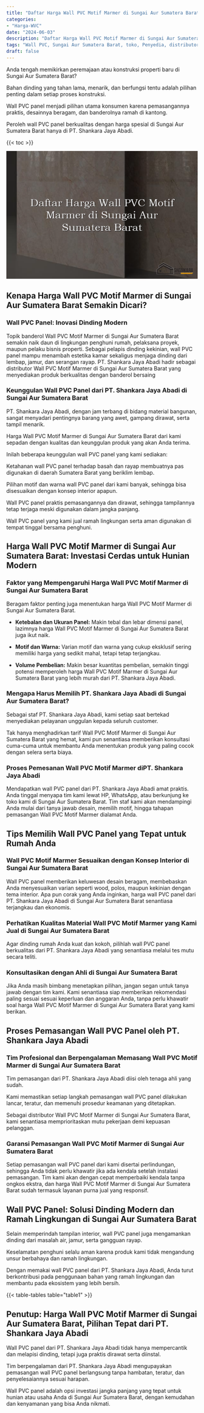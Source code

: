 ```yaml
---
title: "Daftar Harga Wall PVC Motif Marmer di Sungai Aur Sumatera Barat"
categories: 
- "Harga-WVC"
date: "2024-06-03"
description: "Daftar Harga Wall PVC Motif Marmer di Sungai Aur Sumatera Barat untuk hunian, perkantoran, dan gerai. Produk unggulan, pilihan motif, warna elegan, dengan jasa instalasi dikerjakan oleh tim berpengalaman serta kepastian resmi!|Jasa penyediaan Wall PVC Motif Marmer di Sungai Aur Sumatera Barat untuk kebutuhan tempat tinggal, perkantoran, atau ritel, beserta produk terbaik dan instalasi oleh tim berpengalaman serta kepastian resmi.|Solusi Wall PVC Motif Marmer di Sungai Aur Sumatera Barat yang terbukti bagi rumah, perkantoran, dan toko, bersama panel terbaik dan instalasi oleh tim ahli serta kepastian resmi.|Penyediaan Wall PVC Motif Marmer di Sungai Aur Sumatera Barat untuk tempat tinggal, office, serta gerai, beserta material terbaik dan penempatan oleh tenaga ahli profesional, lengkap beserta kepastian resmi.}"
tags: "Wall PVC, Sungai Aur Sumatera Barat, toko, Penyedia, distributor"
draft: false
---
```


Anda tengah memikirkan peremajaan atau konstruksi properti baru di Sungai Aur Sumatera Barat?

Bahan dinding yang tahan lama, menarik, dan berfungsi tentu adalah pilihan penting dalam setiap proses konstruksi.

Wall PVC panel menjadi pilihan utama konsumen karena pemasangannya praktis, desainnya beragam, dan banderolnya ramah di kantong.

Peroleh wall PVC panel berkualitas dengan harga spesial di Sungai Aur Sumatera Barat hanya di PT. Shankara Jaya Abadi.

{{< toc >}}

![Daftar Harga Wall PVC Motif Marmer di Sungai Aur Sumatera Barat](/images/Harga-WVC/Daftar-Harga-Wall-PVC-Motif-Marmer-di-Sungai-Aur-Sumatera-Barat.png)


## Kenapa Harga Wall PVC Motif Marmer di Sungai Aur Sumatera Barat Semakin Dicari?

### Wall PVC Panel: Inovasi Dinding Modern

Topik banderol Wall PVC Motif Marmer di Sungai Aur Sumatera Barat semakin naik daun di lingkungan penghuni rumah, pelaksana proyek, maupun pelaku bisnis properti. Sebagai pelapis dinding kekinian, wall PVC panel mampu menambah estetika kamar sekaligus menjaga dinding dari lembap, jamur, dan serangan rayap. PT. Shankara Jaya Abadi hadir sebagai distributor Wall PVC Motif Marmer di Sungai Aur Sumatera Barat yang menyediakan produk berkualitas dengan banderol bersaing

### Keunggulan Wall PVC Panel dari PT. Shankara Jaya Abadi di Sungai Aur Sumatera Barat

PT. Shankara Jaya Abadi, dengan jam terbang di bidang material bangunan, sangat menyadari pentingnya barang yang awet, gampang dirawat, serta tampil menarik.

Harga Wall PVC Motif Marmer di Sungai Aur Sumatera Barat dari kami sepadan dengan kualitas dan keunggulan produk yang akan Anda terima.

Inilah beberapa keunggulan wall PVC panel yang kami sediakan:

Ketahanan wall PVC panel terhadap basah dan rayap membuatnya pas digunakan di daerah Sumatera Barat yang beriklim lembap.

Pilihan motif dan warna wall PVC panel dari kami banyak, sehingga bisa disesuaikan dengan konsep interior apapun.

Wall PVC panel praktis pemasangannya dan dirawat, sehingga tampilannya tetap terjaga meski digunakan dalam jangka panjang.

Wall PVC panel yang kami jual ramah lingkungan serta aman digunakan di tempat tinggal bersama penghuni.

## Harga Wall PVC Motif Marmer di Sungai Aur Sumatera Barat: Investasi Cerdas untuk Hunian Modern

### Faktor yang Mempengaruhi Harga Wall PVC Motif Marmer di Sungai Aur Sumatera Barat

Beragam faktor penting juga menentukan harga Wall PVC Motif Marmer di Sungai Aur Sumatera Barat.

- **Ketebalan dan Ukuran Panel:** Makin tebal dan lebar dimensi panel, lazimnya harga Wall PVC Motif Marmer di Sungai Aur Sumatera Barat juga ikut naik.

- **Motif dan Warna:** Varian motif dan warna yang cukup eksklusif sering memiliki harga yang sedikit mahal, tetapi tetap terjangkau.

- **Volume Pembelian:** Makin besar kuantitas pembelian, semakin tinggi potensi memperoleh harga Wall PVC Motif Marmer di Sungai Aur Sumatera Barat yang lebih murah dari PT. Shankara Jaya Abadi.

### Mengapa Harus Memilih PT. Shankara Jaya Abadi di Sungai Aur Sumatera Barat?

Sebagai staf PT. Shankara Jaya Abadi, kami setiap saat bertekad menyediakan pelayanan unggulan kepada seluruh customer.

Tak hanya menghadirkan tarif Wall PVC Motif Marmer di Sungai Aur Sumatera Barat yang hemat, kami pun senantiasa memberikan konsultasi cuma-cuma untuk membantu Anda menentukan produk yang paling cocok dengan selera serta biaya.

### Proses Pemesanan Wall PVC Motif Marmer diPT. Shankara Jaya Abadi

Mendapatkan wall PVC panel dari PT. Shankara Jaya Abadi amat praktis. Anda tinggal menyapa tim kami lewat HP, WhatsApp, atau berkunjung ke toko kami di Sungai Aur Sumatera Barat. Tim staf kami akan mendampingi Anda mulai dari tanya jawab desain, memilih motif, hingga tahapan pemasangan Wall PVC Motif Marmer dialamat Anda.

## Tips Memilih Wall PVC Panel yang Tepat untuk Rumah Anda

### Wall PVC Motif Marmer Sesuaikan dengan Konsep Interior di Sungai Aur Sumatera Barat

Wall PVC panel memberikan keluwesan desain beragam, membebaskan Anda menyesuaikan varian seperti wood, polos, maupun kekinian dengan tema interior. Apa pun corak yang Anda inginkan, harga wall PVC panel dari PT. Shankara Jaya Abadi di Sungai Aur Sumatera Barat senantiasa terjangkau dan ekonomis.

### Perhatikan Kualitas Material Wall PVC Motif Marmer yang Kami Jual di Sungai Aur Sumatera Barat

Agar dinding rumah Anda kuat dan kokoh, pilihlah wall PVC panel berkualitas dari PT. Shankara Jaya Abadi yang senantiasa melalui tes mutu secara teliti.

### Konsultasikan dengan Ahli di Sungai Aur Sumatera Barat

Jika Anda masih bimbang menetapkan pilihan, jangan segan untuk tanya jawab dengan tim kami. Kami senantiasa siap memberikan rekomendasi paling sesuai sesuai keperluan dan anggaran Anda, tanpa perlu khawatir soal harga Wall PVC Motif Marmer di Sungai Aur Sumatera Barat yang kami berikan.

## Proses Pemasangan Wall PVC Panel oleh PT. Shankara Jaya Abadi

### Tim Profesional dan Berpengalaman Memasang Wall PVC Motif Marmer di Sungai Aur Sumatera Barat

Tim pemasangan dari PT. Shankara Jaya Abadi diisi oleh tenaga ahli yang sudah.

Kami memastikan setiap langkah pemasangan wall PVC panel dilakukan lancar, teratur, dan memenuhi prosedur keamanan yang ditetapkan.

Sebagai distributor Wall PVC Motif Marmer di Sungai Aur Sumatera Barat, kami senantiasa memprioritaskan mutu pekerjaan demi kepuasan pelanggan.

### Garansi Pemasangan Wall PVC Motif Marmer di Sungai Aur Sumatera Barat

Setiap pemasangan wall PVC panel dari kami disertai perlindungan, sehingga Anda tidak perlu khawatir jika ada kendala setelah instalasi pemasangan. Tim kami akan dengan cepat memperbaiki kendala tanpa ongkos ekstra, dan harga Wall PVC Motif Marmer di Sungai Aur Sumatera Barat sudah termasuk layanan purna jual yang responsif.

## Wall PVC Panel: Solusi Dinding Modern dan Ramah Lingkungan di Sungai Aur Sumatera Barat

Selain memperindah tampilan interior, wall PVC panel juga mengamankan dinding dari masalah air, jamur, serta gangguan rayap.

Keselamatan penghuni selalu aman karena produk kami tidak mengandung unsur berbahaya dan ramah lingkungan.

Dengan memakai wall PVC panel dari PT. Shankara Jaya Abadi, Anda turut berkontribusi pada penggunaan bahan yang ramah lingkungan dan membantu pada ekosistem yang lebih bersih.

{{< table-tables table="table1" >}}

## Penutup: Harga Wall PVC Motif Marmer di Sungai Aur Sumatera Barat, Pilihan Tepat dari PT. Shankara Jaya Abadi

Wall PVC panel dari PT. Shankara Jaya Abadi tidak hanya mempercantik dan melapisi dinding, tetapi juga praktis dirawat serta diinstal.

Tim berpengalaman dari PT. Shankara Jaya Abadi mengupayakan pemasangan wall PVC panel berlangsung tanpa hambatan, teratur, dan penyelesaiannya sesuai harapan.

Wall PVC panel adalah opsi investasi jangka panjang yang tepat untuk hunian atau usaha Anda di Sungai Aur Sumatera Barat, dengan kemudahan dan kenyamanan yang bisa Anda nikmati.